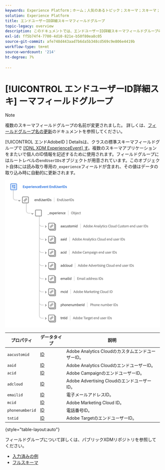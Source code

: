 ```yaml
---
keywords: Experience Platform；ホーム；人気のあるトピック；スキーマ；スキーマ；XDM;ExperienceEvent；フィールド；スキーマ；スキーマ；スキーマデザイン；フィールドグループ；フィールドグループ；enduserids;end-user;end user;ids;
solution: Experience Platform
title: エンドユーザーID詳細スキーマフィールドグループ
topic-legacy: overview
description: このドキュメントでは、エンドユーザーID詳細スキーマフィールドグループの概要を説明します。
exl-id: ff5b74f4-7700-4d10-821e-b50f80ea8c05
source-git-commit: afe748d443aad7b6da5b348cd569c9e806e4419b
workflow-type: tm+mt
source-wordcount: '214'
ht-degree: 7%

---
```



# [!UICONTROL エンドユーザーID詳細スキ] ーマフィールドグループ

>[!NOTE]
>
>複数のスキーマフィールドグループの名前が変更されました。 詳しくは、[フィールドグループ名の更新](../name-updates.md)のドキュメントを参照してください。

[!UICONTROL エンドAdobeID ] Detailsは、クラスの標準スキーマフィールドグループで [[!DNL XDM ExperienceEvent] す](../../classes/experienceevent.md)。複数のスキーマアプリケーションをまたいで個人のID情報を記述するために使用されます。フィールドグループにはルートレベルの`endUserIDs`オブジェクトが用意されています。このオブジェクト自体には読み取り専用の`_experience`フィールドが含まれ、その値はデータの取り込み時に自動的に更新されます。

<img src="../../images/field-groups/enduserids.png" width="700" /><br />

| プロパティ | データタイプ | 説明 |
| --- | --- | --- |
| `aacustomid` | [ID](../../data-types/identity.md) | Adobe Analytics CloudのカスタムエンドユーザーID。 |
| `aaid` | [ID](../../data-types/identity.md) | Adobe Analytics CloudのエンドユーザーID。 |
| `acid` | [ID](../../data-types/identity.md) | Adobe CampaignのエンドユーザーID。 |
| `adcloud` | [ID](../../data-types/identity.md) | Adobe Advertising CloudのエンドユーザーID。 |
| `emailid` | [ID](../../data-types/identity.md) | 電子メールアドレスID。 |
| `mcid` | [ID](../../data-types/identity.md) | Adobe Marketing Cloud ID。 |
| `phonenumberid` | [ID](../../data-types/identity.md) | 電話番号ID。 |
| `tntid` | [ID](../../data-types/identity.md) | Adobe TargetのエンドユーザーID。 |

{style=&quot;table-layout:auto&quot;}

フィールドグループについて詳しくは、パブリックXDMリポジトリを参照してください。

* [入力済みの例](https://github.com/adobe/xdm/blob/master/components/fieldgroups/experience-event/experienceevent-enduserids.example.1.json)
* [フルスキーマ](https://github.com/adobe/xdm/blob/master/components/fieldgroups/experience-event/experienceevent-enduserids.schema.json)
